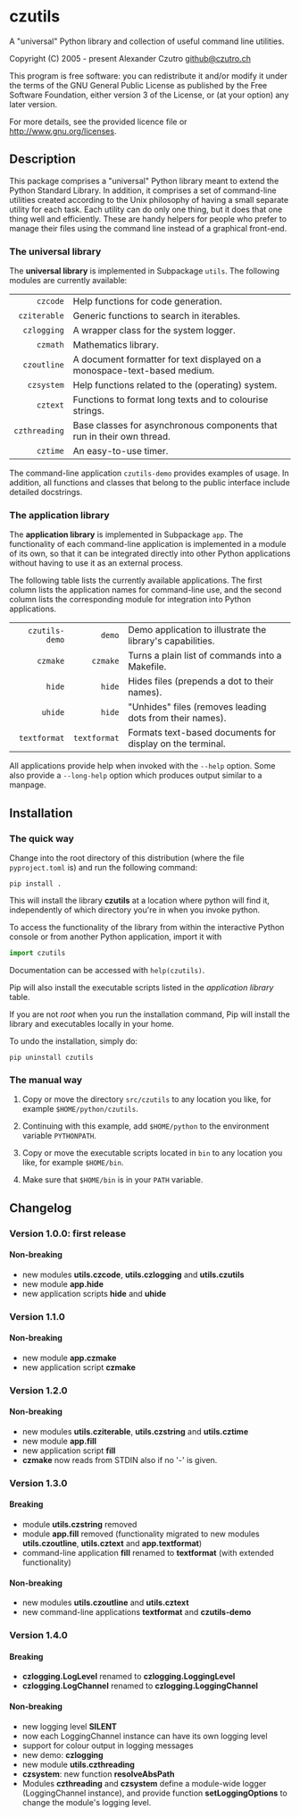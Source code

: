 # czutils

A "universal"  Python library  and collection  of useful  command line
utilities.

Copyright (C) 2005 - present  Alexander Czutro <github@czutro.ch>

This program is  free software: you can redistribute  it and/or modify
it under the  terms of the GNU General Public  License as published by
the Free Software Foundation, either version  3 of the License, or (at
your option) any later version.

For more details, see the provided licence file or
<http://www.gnu.org/licenses>.


## Description

This package  comprises a "universal"  Python library meant  to extend
the  Python Standard  Library.  In  addition,  it comprises  a set  of
command-line  utilities created  according to  the Unix  philosophy of
having a  small separate utility for  each task.  Each utility  can do
only  one thing,  but it  does that  one thing  well and  efficiently.
These are  handy helpers for people  who prefer to manage  their files
using the command line instead of a graphical front-end.


### The universal library

The **universal  library** is implemented in  Subpackage `utils`.  The
following modules are currently available:

|               |                                                                           |
|--------------:|:--------------------------------------------------------------------------|
|      `czcode` | Help functions for code generation.                                       |
|  `cziterable` | Generic functions to search in iterables.                                 |
|   `czlogging` | A wrapper class for the system logger.                                    |
|      `czmath` | Mathematics library.                                                      |
|   `czoutline` | A document formatter for text displayed on a monospace-text-based medium. |
|    `czsystem` | Help functions related to the (operating) system.                         |
|      `cztext` | Functions to format long texts and to colourise strings.                  |
| `czthreading` | Base classes for asynchronous components that run in their own thread.    |
|      `cztime` | An easy-to-use timer.                                                     |

The  command-line  application  `czutils-demo`  provides  examples  of
usage.   In addition,  all functions  and classes  that belong  to the
public interface include detailed docstrings.

### The application library

The **application  library** is implemented in  Subpackage `app`.  The
functionality  of each  command-line application  is implemented  in a
module of  its own, so that  it can be integrated  directly into other
Python applications without having to use it as an external process.

The following  table lists the currently  available applications.  The
first column lists the application names for command-line use, and the
second  column lists  the  corresponding module  for integration  into
Python applications.

|                |              |                                                            |
|---------------:|-------------:|:-----------------------------------------------------------|
| `czutils-demo` | `demo`       | Demo application to illustrate the library's capabilities. |
| `czmake`       | `czmake`     | Turns a plain list of commands into a Makefile.            |
| `hide`         | `hide`       | Hides files (prepends a dot to their names).               |
| `uhide`        | `hide`       | "Unhides" files (removes leading dots from their names).   |
| `textformat`   | `textformat` | Formats text-based documents for display on the terminal.  |

All applications provide  help when invoked  with the `--help` option.
Some also provide a `--long-help` option which produces output similar
to a manpage.

## Installation

### The quick way

Change into  the root directory  of this distribution (where  the file
`pyproject.toml` is) and run the following command:

```shell
pip install .
```

This will install  the library **czutils** at a  location where python
will  find it,  independently of  which directory  you're in  when you
invoke python.

To access the functionality of the library from within the interactive
Python console or from another Python application, import it with

```python
import czutils
```

Documentation can be accessed with `help(czutils)`.

Pip  will   also  install  the   executable  scripts  listed   in  the
*application library* table.

If you are not *root* when  you run the installation command, Pip will
install the library and executables locally in your home.

To undo the installation, simply do:

```shell
pip uninstall czutils
```

### The manual way

1. Copy or move the directory  `src/czutils` to any location you like,
   for example `$HOME/python/czutils`.

2. Continuing with this example, add `$HOME/python` to the environment
   variable `PYTHONPATH`.

3. Copy  or  move  the  executable scripts  located  in  `bin` to  any
   location you like, for example `$HOME/bin`.
   
4. Make sure that `$HOME/bin` is in your `PATH` variable.


## Changelog

### Version 1.0.0: first release

#### Non-breaking 

* new modules **utils.czcode**, **utils.czlogging** and
  **utils.czutils**
* new module **app.hide**
* new application scripts **hide** and **uhide**

### Version 1.1.0

#### Non-breaking 

* new module **app.czmake**
* new application script **czmake**

### Version 1.2.0

#### Non-breaking 

* new modules **utils.cziterable**, **utils.czstring** and 
  **utils.cztime**
* new module **app.fill**
* new application script **fill**
* **czmake** now reads from STDIN also if no '-' is given. 

### Version 1.3.0

#### Breaking

* module **utils.czstring** removed
* module **app.fill** removed (functionality migrated to new modules
  **utils.czoutline**, **utils.cztext** and **app.textformat**)
* command-line application **fill** renamed to **textformat**
  (with extended functionality)

#### Non-breaking

* new modules **utils.czoutline** and **utils.cztext**
* new command-line applications **textformat** and **czutils-demo** 

### Version 1.4.0

#### Breaking

* **czlogging.LogLevel** renamed to **czlogging.LoggingLevel**
* **czlogging.LogChannel** renamed to **czlogging.LoggingChannel**

#### Non-breaking

* new logging level **SILENT**
* now each LoggingChannel instance can have its own logging level
* support for colour output in logging messages
* new demo: **czlogging**
* new module **utils.czthreading**
* **czsystem**: new function **resolveAbsPath**
* Modules **czthreading** and **czsystem** define a module-wide logger 
  (LoggingChannel instance), and provide function **setLoggingOptions** 
  to change the module's logging level.
